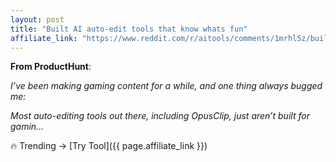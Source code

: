 ```yaml
---
layout: post
title: "Built AI auto-edit tools that know whats fun"
affiliate_link: "https://www.reddit.com/r/aitools/comments/1mrhl5z/built_ai_autoedit_tools_that_know_whats_fun/?ref=autoverse&utm_source=autoverse"
---
```


**From ProductHunt**:  
*<!-- SC_OFF --><div class='md'><p>I’ve been making gaming content for a while, and one thing always bugged me:</p> <p>Most auto-editing tools out there, including OpusClip, just aren’t built for gamin...*

🔥 Trending → [Try Tool]({{ page.affiliate_link }})  

